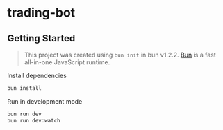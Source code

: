 # trading-bot

## Getting Started

> This project was created using `bun init` in bun v1.2.2. [Bun](https://bun.sh) is a fast all-in-one JavaScript runtime.

Install dependencies

```bash
bun install
```

Run in development mode

```bash
bun run dev
bun run dev:watch
```
